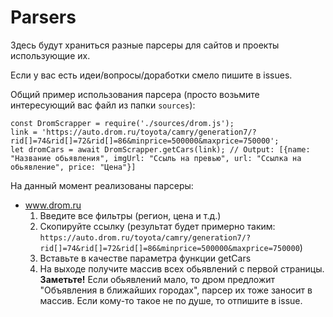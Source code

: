 Parsers
=
Здесь будут храниться разные парсеры для сайтов и проекты использующие их.

Если у вас есть идеи/вопросы/доработки смело пишите в issues.


Общий пример использования парсера (просто возьмите интересующий вас файл из папки `sources`):
```
const DromScrapper = require('./sources/drom.js');
link = 'https://auto.drom.ru/toyota/camry/generation7/?rid[]=74&rid[]=72&rid[]=86&minprice=500000&maxprice=750000';
let dromCars = await DromScrapper.getCars(link); // Output: [{name: "Название обьявления", imgUrl: "Ссыль на превью", url: "Ссылка на обьявление", price: "Цена"}]
```

На данный момент реализованы парсеры:
* www.drom.ru 
  1. Введите все фильтры (регион, цена и т.д.)
  2. Скопируйте ссылку (результат будет примерно таким: `https://auto.drom.ru/toyota/camry/generation7/?rid[]=74&rid[]=72&rid[]=86&minprice=500000&maxprice=750000`)
  3. Вставьте в качестве параметра функции getCars
  4. На выходе получите массив всех обьявлений с первой страницы. **Заметьте!** Если обьявлений мало, то дром предложит "Объявления в ближайших городах", парсер их тоже заносит в массив. Если кому-то такое не по душе, то отпишите в issue.
